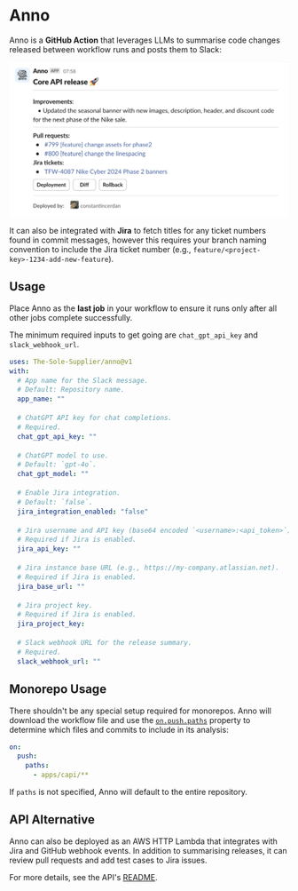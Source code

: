 # **Anno**
Anno is a **GitHub Action** that leverages LLMs to summarise code changes released between workflow runs and posts them to Slack:

<img src="docs/release_summary_example.png" alt="Release summary example" width="650">

It can also be integrated with **Jira** to fetch titles for any ticket numbers found in commit messages, however this requires your branch naming convention to include the Jira ticket number (e.g., `feature/<project-key>-1234-add-new-feature`).

## **Usage**

Place Anno as the **last job** in your workflow to ensure it runs only after all other jobs complete successfully.

The minimum required inputs to get going are `chat_gpt_api_key` and `slack_webhook_url`.

```yaml
uses: The-Sole-Supplier/anno@v1
with:
  # App name for the Slack message.
  # Default: Repository name.
  app_name: ""

  # ChatGPT API key for chat completions.
  # Required.
  chat_gpt_api_key: ""

  # ChatGPT model to use.
  # Default: `gpt-4o`.
  chat_gpt_model: ""

  # Enable Jira integration.
  # Default: `false`.
  jira_integration_enabled: "false"

  # Jira username and API key (base64 encoded `<username>:<api_token>`).
  # Required if Jira is enabled.
  jira_api_key: ""

  # Jira instance base URL (e.g., https://my-company.atlassian.net).
  # Required if Jira is enabled.
  jira_base_url: ""

  # Jira project key.
  # Required if Jira is enabled.
  jira_project_key:

  # Slack webhook URL for the release summary.
  # Required.
  slack_webhook_url: ""
```

## Monorepo Usage

There shouldn't be any special setup required for monorepos. Anno will download the workflow file and use the [`on.push.paths`](https://docs.github.com/en/actions/writing-workflows/workflow-syntax-for-github-actions#example-including-paths) property to determine which files and commits to include in its analysis:

```yaml
on:
  push:
    paths:
      - apps/capi/**
```

If `paths` is not specified, Anno will default to the entire repository.

## API Alternative

Anno can also be deployed as an AWS HTTP Lambda that integrates with Jira and GitHub webhook events. In addition to summarising releases, it can review pull requests and add test cases to Jira issues.

For more details, see the API's [README](api/README.md).